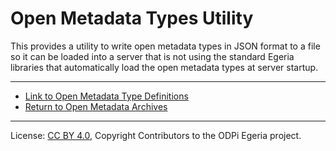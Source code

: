 <!-- SPDX-License-Identifier: CC-BY-4.0 -->
<!-- Copyright Contributors to the ODPi Egeria project. -->

# Open Metadata Types Utility

This provides a utility to write open metadata types in JSON format to a file so it can be loaded
into a server that is not using the standard Egeria libraries that automatically load the open
metadata types at server startup.



----

* [Link to Open Metadata Type Definitions](../open-metadata-types)
* [Return to Open Metadata Archives](..)


----
License: [CC BY 4.0](https://creativecommons.org/licenses/by/4.0/),
Copyright Contributors to the ODPi Egeria project.

